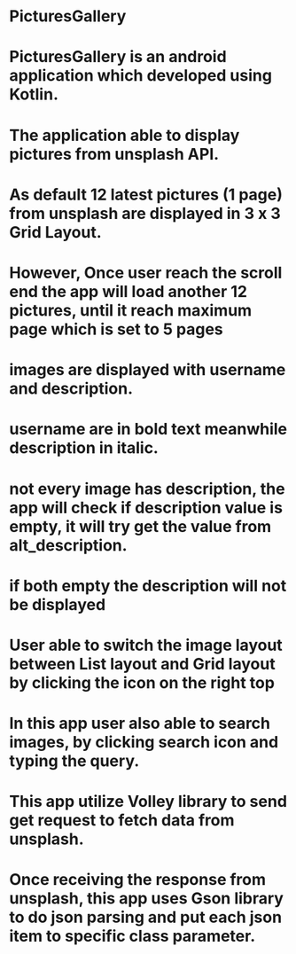 # PicturesGallery

# PicturesGallery is an android application which developed using Kotlin.
# The application able to display pictures from unsplash API.
# As default 12 latest pictures (1 page) from unsplash are displayed in 3 x 3 Grid Layout.
# However, Once user reach the scroll end the app will load another 12 pictures, until it reach maximum page which is set to 5 pages

# images are displayed with username and description.
# username are in bold text meanwhile description in italic.
# not every image has description, the app will check if description value is empty, it will try get the value from alt_description.
# if both empty the description will not be displayed

# User able to switch the image layout between List layout and Grid layout by clicking the icon on the right top
# In this app user also able to search images, by clicking search icon and typing the query.

# This app utilize Volley library to send get request to fetch data from unsplash.
# Once receiving the response from unsplash, this app uses Gson library to do json parsing and put each json item to specific class parameter.

